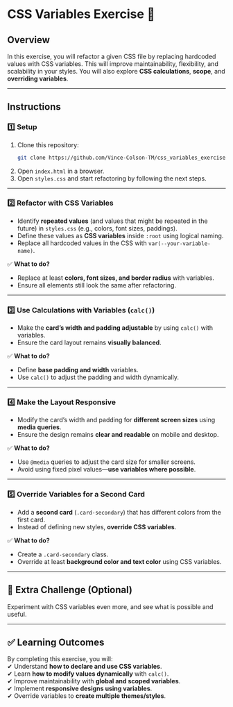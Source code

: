 # CSS Variables Exercise 🎨

## Overview  
In this exercise, you will refactor a given CSS file by replacing hardcoded values with CSS variables. This will improve maintainability, flexibility, and scalability in your styles. You will also explore **CSS calculations**, **scope**, and **overriding variables**.  

---

## Instructions  

### 1️⃣ Setup  
1. Clone this repository:  
   ```sh
   git clone https://github.com/Vince-Colson-TM/css_variables_exercise.git
   ```
2. Open `index.html` in a browser.  
3. Open `styles.css` and start refactoring by following the next steps.  

---

### 2️⃣ Refactor with CSS Variables  
- Identify **repeated values** (and values that might be repeated in the future) in `styles.css` (e.g., colors, font sizes, paddings).  
- Define these values as **CSS variables** inside `:root` using logical naming.  
- Replace all hardcoded values in the CSS with `var(--your-variable-name)`.  

✅ **What to do?**  
- Replace at least **colors, font sizes, and border radius** with variables.  
- Ensure all elements still look the same after refactoring.  

---

### 3️⃣ Use Calculations with Variables (`calc()`)  
- Make the **card’s width and padding adjustable** by using `calc()` with variables.  
- Ensure the card layout remains **visually balanced**.  

✅ **What to do?**  
- Define **base padding and width** variables.  
- Use `calc()` to adjust the padding and width dynamically.  

---

### 4️⃣ Make the Layout Responsive  
- Modify the card’s width and padding for **different screen sizes** using **media queries**.  
- Ensure the design remains **clear and readable** on mobile and desktop.  

✅ **What to do?**  
- Use `@media` queries to adjust the card size for smaller screens.  
- Avoid using fixed pixel values—**use variables where possible**.  

---

### 5️⃣ Override Variables for a Second Card  
- Add a **second card** (`.card-secondary`) that has different colors from the first card.  
- Instead of defining new styles, **override CSS variables**.  

✅ **What to do?**  
- Create a `.card-secondary` class.  
- Override at least **background color and text color** using CSS variables.  

---

## 🎯 Extra Challenge (Optional)  
Experiment with CSS variables even more, and see what is possible and useful.


---

## ✅ Learning Outcomes  
By completing this exercise, you will:  
✔ Understand **how to declare and use CSS variables**.  
✔ Learn **how to modify values dynamically** with `calc()`.  
✔ Improve maintainability with **global and scoped variables**.  
✔ Implement **responsive designs using variables**.  
✔ Override variables to **create multiple themes/styles**.  
